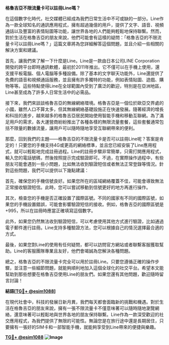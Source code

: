 **格魯吉亞不限流量卡可以註冊Line嗎？**

在這個數字化時代，社交媒體已經成為我們日常生活中不可或缺的一部分。Line作為一款全球知名的通訊應用程式，擁有超過幾億的用戶，提供了文字、語音、視頻通話以及豐富的表情貼圖等功能，讓世界各地的人們能夠輕鬆地保持聯繫。然而，對於生活在格魯吉亞的朋友來說，他們可能會有這樣的疑問：「格魯吉亞的不限流量卡可以註冊Line嗎？」這篇文章將為您詳細解答這個問題，並且介紹一些相關的解決方案和建議。

首先，讓我們來了解一下什麼是Line。Line是一款由日本公司LINE Corporation開發的跨平台即時通訊軟體，最初於2011年推出。它不僅可以在手機上使用，還支援平板電腦、個人電腦等多種設備。除了基本的文字聊天功能外，Line還提供了免費的語音和視頻通話服務，並且擁有許多獨特的功能，例如表情貼圖、遊戲、購物等等。這些特點使得Line在全球範圍內受到了廣泛的歡迎，特別是在亞洲地區，Line甚至成為了許多人日常生活中的必需品。

接下來，我們來談談格魯吉亞的無線網絡環境。格魯吉亞是一個位於歐亞交界處的小國，雖然人口不算太多，但其無線網絡基礎設施正在快速發展。隨著經濟的增長和科技的進步，越來越多的格魯吉亞居民開始使用智能手機和移動互聯網。為了滿足用戶的需求，各大運營商紛紛推出了各種各樣的無限流量套餐，這些套餐通常包括不限量的數據流量，讓用戶可以隨時隨地享受互聯網帶來的便利。

那麼，回到我們的主題——格魯吉亞的不限流量卡是否可以註冊Line呢？答案是肯定的！只要您的手機支持4G或更高的網絡標準，並且您已經安裝了Line應用程式，就可以輕鬆地完成註冊過程。Line的註冊步驟非常簡單，只需打開應用程式，輸入您的電話號碼，然後按照提示完成驗證即可。不過，在實際操作過程中，有些朋友可能會遇到一些小問題，比如無法收到驗證短信或者無法正常登錄等情況。針對這些問題，我們可以提供以下幾點建議：

首先，確保您的手機信號良好。如果您所在的區域網絡覆蓋不佳，可能會導致無法正常接收驗證短信。此時，您可以嘗試移動到信號更好的地方再進行操作。

其次，檢查您的手機是否正確設置了國際區號。不同的國家有不同的國際區號，如果您的手機設置錯誤，可能會影響驗證短信的接收。例如，格魯吉亞的國際區號是+995，所以在註冊時應當正確填寫這個數字。

此外，如果您仍然無法收到驗證短信，可以考慮使用其他方式進行驗證，比如通過電子郵件進行註冊。Line支持多種驗證方法，您可以根據自己的情況選擇最合適的方式。

最後，如果您對Line的使用有任何疑問，都可以訪問官方網站或者聯繫客服獲取幫助。Line的客服團隊專業且友好，他們會竭誠為您解決各種問題。

總之，格魯吉亞的不限流量卡完全可以用於註冊Line。只要您遵循正確的操作步驟，並注意一些細節問題，就能夠順利地加入這個全球化的社交平台。希望本文能幫助到那些想要在格魯吉亞使用Line的朋友們。如果您還有其他問題，歡迎隨時留言討論！

**結語[[TG💪+ @esim1088](https://t.me/s/esim1088)]**

在現代社會中，科技的發展日新月異，我們每天都會面臨新的挑戰和機遇。對於生活在格魯吉亞的朋友來說，擁有一張不限流量卡不僅意味著可以隨時隨地瀏覽網絡，還意味著可以輕鬆地與世界各地的朋友保持聯繫。Line作為一款深受歡迎的社交應用程式，為我們提供了無限的可能性。無論您是在旅行途中還是長期居住，只要擁有一張好的SIM卡和一部智能手機，就能夠享受到Line帶來的便捷與樂趣。

**[TG💪+ @esim1088](https://t.me/s/esim1088) ![Image](https://i.postimg.cc/4NQfJmqS/Snipaste-2025-05-13-00-14-12.png)**